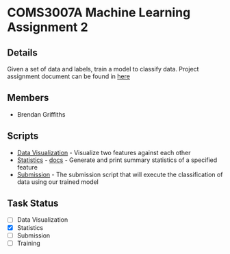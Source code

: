 # COMS3007A Machine Learning Assignment 2

## Details

Given a set of data and labels, train a model to classify data. Project assignment document can be found in [here](docs/2023%20assignment%202.pdf)

## Members

* Brendan Griffiths

## Scripts

* [Data Visualization](scripts/datavis.py) - Visualize two features against each other
* [Statistics](scripts/stats.py) - [docs](docs/stats.md) - Generate and print summary statistics of a specified feature
* [Submission](scripts/classifyall.py) - The submission script that will execute the classification of data using our trained model

## Task Status

- [ ] Data Visualization
- [x] Statistics
- [ ] Submission
- [ ] Training
